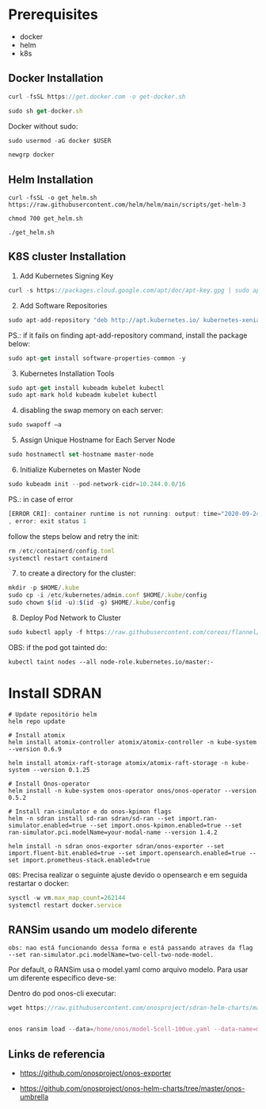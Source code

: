 # Prerequisites
- docker
- helm
- k8s

## Docker Installation

```js
curl -fsSL https://get.docker.com -o get-docker.sh

sudo sh get-docker.sh
```

Docker without sudo:
```js
sudo usermod -aG docker $USER     

newgrp docker 
```
## Helm Installation

```
curl -fsSL -o get_helm.sh https://raw.githubusercontent.com/helm/helm/main/scripts/get-helm-3

chmod 700 get_helm.sh

./get_helm.sh

```

## K8S cluster Installation

1. Add Kubernetes Signing Key
```js
curl -s https://packages.cloud.google.com/apt/doc/apt-key.gpg | sudo apt-key add
```

2. Add Software Repositories
```js
sudo apt-add-repository "deb http://apt.kubernetes.io/ kubernetes-xenial main"
```

PS.: if it fails on finding apt-add-repository command, install the package below:
```js
sudo apt-get install software-properties-common -y
```

3. Kubernetes Installation Tools
```js
sudo apt-get install kubeadm kubelet kubectl
sudo apt-mark hold kubeadm kubelet kubectl

```

4. disabling the swap memory on each server:
```js
sudo swapoff –a
```

5. Assign Unique Hostname for Each Server Node
```js
sudo hostnamectl set-hostname master-node
```

6. Initialize Kubernetes on Master Node
```js
sudo kubeadm init --pod-network-cidr=10.244.0.0/16
```
PS.: in case of error
```js
[ERROR CRI]: container runtime is not running: output: time="2020-09-24T11:49:16Z" level=fatal msg="getting status of runtime failed: rpc error: code = Unimplemented desc = unknown service runtime.v1alpha2.RuntimeService"
, error: exit status 1
```
follow the steps below and retry the init:
```js
rm /etc/containerd/config.toml
systemctl restart containerd
```

7. to create a directory for the cluster:
```js
mkdir -p $HOME/.kube
sudo cp -i /etc/kubernetes/admin.conf $HOME/.kube/config
sudo chown $(id -u):$(id -g) $HOME/.kube/config
```
8. Deploy Pod Network to Cluster
```js
sudo kubectl apply -f https://raw.githubusercontent.com/coreos/flannel/master/Documentation/kube-flannel.yml
```

OBS: if the pod got tainted do:
```
kubectl taint nodes --all node-role.kubernetes.io/master:-
```


# Install SDRAN

```docker
# Update repositório helm
helm repo update

# Install atomix
helm install atomix-controller atomix/atomix-controller -n kube-system --version 0.6.9

helm install atomix-raft-storage atomix/atomix-raft-storage -n kube-system --version 0.1.25

# Install Onos-operator
helm install -n kube-system onos-operator onos/onos-operator --version 0.5.2

# Install ran-simulator e do onos-kpimon flags
helm -n sdran install sd-ran sdran/sd-ran --set import.ran-simulator.enabled=true --set import.onos-kpimon.enabled=true --set ran-simulator.pci.modelName=your-modal-name --version 1.4.2

helm install -n sdran onos-exporter sdran/onos-exporter --set import.fluent-bit.enabled=true --set import.opensearch.enabled=true --set import.prometheus-stack.enabled=true
```

`OBS`: Precisa realizar o seguinte ajuste devido o opensearch e em seguida restartar o docker:
```js
sysctl -w vm.max_map_count=262144
systemctl restart docker.service
```

## RANSim usando um modelo diferente
`obs: nao está funcionando dessa forma e está passando atraves da flag --set ran-simulator.pci.modelName=two-cell-two-node-model.`

Por default, o RANSim usa o model.yaml como arquivo modelo. Para usar um diferente específico deve-se:

Dentro do pod onos-cli executar:
```js
wget https://raw.githubusercontent.com/onosproject/sdran-helm-charts/master/ran-simulator/files/model/model-5cell-100ue.yaml


onos ransim load --data=/home/onos/model-5cell-100ue.yaml --data-name=model-5cell-100ue.yaml
```


## Links de referencia
- https://github.com/onosproject/onos-exporter

- https://github.com/onosproject/onos-helm-charts/tree/master/onos-umbrella
